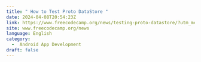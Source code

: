```yaml
---
title: " How to Test Proto DataStore "
date: 2024-04-08T20:54:23Z
link: https://www.freecodecamp.org/news/testing-proto-datastore/?utm_medium=RSS&utm_source=news.12bit.vn
site: www.freecodecamp.org/news
language: English
category:
  -  Android App Development 
draft: false
---
```

